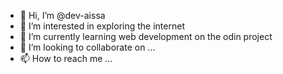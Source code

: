 - 👋 Hi, I’m @dev-aissa
- 👀 I’m interested in exploring the internet
- 🌱 I’m currently learning web development on the odin project
- 💞️ I’m looking to collaborate on ...
- 📫 How to reach me ...

<!---
dev-gwihan/dev-gwihan is a ✨ special ✨ repository because its `README.md` (this file) appears on your GitHub profile.
You can click the Preview link to take a look at your changes.
--->
